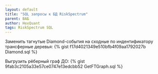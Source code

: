 ```yaml
---
layout: default
title: "SQL запросы к БД RiskSpectrum"
parent: ВАБ
author: HexQuant
tags: RiskSpectrum SQL
---
```


Заменить тагнутые Diamond-события на сходные по индентификатору трансферные деревья:
{% gist f17d4021349e510bfb4f09aa1792027b Diamond.sql %}

Выгрузить рёберный граф ДО:
{% gist 9fab3c2105a33e57ce0747e13edcbb52 GetFTGraph.sql %}
